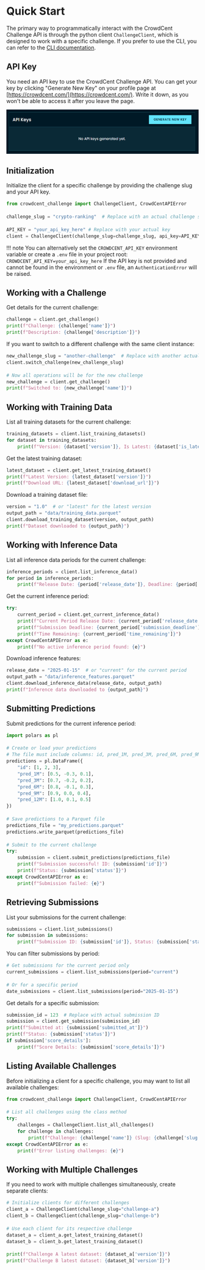 # Quick Start

The primary way to programmatically interact with the CrowdCent Challenge API is through the python client `ChallengeClient`, which is designed to work with a specific challenge. If you prefer to use the CLI, you can refer to the [CLI documentation](cli.md).

## API Key

You need an API key to use the CrowdCent Challenge API. You can get your key by clicking "Generate New Key" on your profile page at [https://crowdcent.com/](https://crowdcent.com/). Write it down, as you won't be able to access it after you leave the page.

[![API keys](/overrides/assets/images/api_keys.png)](https://crowdcent.com/challenge)

## Initialization

Initialize the client for a specific challenge by providing the challenge slug and your API key.

```python
from crowdcent_challenge import ChallengeClient, CrowdCentAPIError

challenge_slug = "crypto-ranking"  # Replace with an actual challenge slug

API_KEY = "your_api_key_here" # Replace with your actual key
client = ChallengeClient(challenge_slug=challenge_slug, api_key=API_KEY)
```

!!! note
    You can alternatively set the `CROWDCENT_API_KEY` environment variable or create a `.env` file in your project root:
    ```
    CROWDCENT_API_KEY=your_api_key_here
    ```
    If the API key is not provided and cannot be found in the environment or `.env` file, an `AuthenticationError` will be raised.

## Working with a Challenge

Get details for the current challenge:

```python
challenge = client.get_challenge()
print(f"Challenge: {challenge['name']}")
print(f"Description: {challenge['description']}")
```

If you want to switch to a different challenge with the same client instance:

```python
new_challenge_slug = "another-challenge"  # Replace with another actual challenge slug
client.switch_challenge(new_challenge_slug)

# Now all operations will be for the new challenge
new_challenge = client.get_challenge()
print(f"Switched to: {new_challenge['name']}")
```

## Working with Training Data

List all training datasets for the current challenge:

```python
training_datasets = client.list_training_datasets()
for dataset in training_datasets:
    print(f"Version: {dataset['version']}, Is Latest: {dataset['is_latest']}")
```

Get the latest training dataset:

```python
latest_dataset = client.get_latest_training_dataset()
print(f"Latest Version: {latest_dataset['version']}")
print(f"Download URL: {latest_dataset['download_url']}")
```

Download a training dataset file:

```python
version = "1.0"  # or "latest" for the latest version
output_path = "data/training_data.parquet"
client.download_training_dataset(version, output_path)
print(f"Dataset downloaded to {output_path}")
```

## Working with Inference Data

List all inference data periods for the current challenge:

```python
inference_periods = client.list_inference_data()
for period in inference_periods:
    print(f"Release Date: {period['release_date']}, Deadline: {period['submission_deadline']}")
```

Get the current inference period:

```python
try:
    current_period = client.get_current_inference_data()
    print(f"Current Period Release Date: {current_period['release_date']}")
    print(f"Submission Deadline: {current_period['submission_deadline']}")
    print(f"Time Remaining: {current_period['time_remaining']}")
except CrowdCentAPIError as e:
    print(f"No active inference period found: {e}")
```

Download inference features:

```python
release_date = "2025-01-15"  # or "current" for the current period
output_path = "data/inference_features.parquet"
client.download_inference_data(release_date, output_path)
print(f"Inference data downloaded to {output_path}")
```

## Submitting Predictions

Submit predictions for the current inference period:

```python
import polars as pl

# Create or load your predictions
# The file must include columns: id, pred_1M, pred_3M, pred_6M, pred_9M, pred_12M
predictions = pl.DataFrame({
    "id": [1, 2, 3],
    "pred_1M": [0.5, -0.3, 0.1],
    "pred_3M": [0.7, -0.2, 0.2],
    "pred_6M": [0.8, -0.1, 0.3],
    "pred_9M": [0.9, 0.0, 0.4],
    "pred_12M": [1.0, 0.1, 0.5]
})

# Save predictions to a Parquet file
predictions_file = "my_predictions.parquet"
predictions.write_parquet(predictions_file)

# Submit to the current challenge
try:
    submission = client.submit_predictions(predictions_file)
    print(f"Submission successful! ID: {submission['id']}")
    print(f"Status: {submission['status']}")
except CrowdCentAPIError as e:
    print(f"Submission failed: {e}")
```

## Retrieving Submissions

List your submissions for the current challenge:

```python
submissions = client.list_submissions()
for submission in submissions:
    print(f"Submission ID: {submission['id']}, Status: {submission['status']}")
```

You can filter submissions by period:

```python
# Get submissions for the current period only
current_submissions = client.list_submissions(period="current")

# Or for a specific period
date_submissions = client.list_submissions(period="2025-01-15")
```

Get details for a specific submission:

```python
submission_id = 123  # Replace with actual submission ID
submission = client.get_submission(submission_id)
print(f"Submitted at: {submission['submitted_at']}")
print(f"Status: {submission['status']}")
if submission['score_details']:
    print(f"Score Details: {submission['score_details']}")
```

## Listing Available Challenges

Before initializing a client for a specific challenge, you may want to list all available challenges:

```python
from crowdcent_challenge import ChallengeClient, CrowdCentAPIError

# List all challenges using the class method
try:
    challenges = ChallengeClient.list_all_challenges()
    for challenge in challenges:
        print(f"Challenge: {challenge['name']} (Slug: {challenge['slug']})")
except CrowdCentAPIError as e:
    print(f"Error listing challenges: {e}")
```

## Working with Multiple Challenges

If you need to work with multiple challenges simultaneously, create separate clients:

```python
# Initialize clients for different challenges
client_a = ChallengeClient(challenge_slug="challenge-a")
client_b = ChallengeClient(challenge_slug="challenge-b")

# Use each client for its respective challenge
dataset_a = client_a.get_latest_training_dataset()
dataset_b = client_b.get_latest_training_dataset()

print(f"Challenge A latest dataset: {dataset_a['version']}")
print(f"Challenge B latest dataset: {dataset_b['version']}")
```